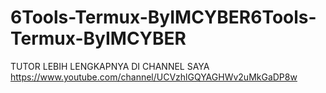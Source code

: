 # 6Tools-Termux-ByIMCYBER6Tools-Termux-ByIMCYBER
TUTOR LEBIH LENGKAPNYA DI CHANNEL SAYA
https://www.youtube.com/channel/UCVzhlGQYAGHWv2uMkGaDP8w 
